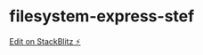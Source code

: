 # filesystem-express-stef

[Edit on StackBlitz ⚡️](https://stackblitz.com/edit/express-simple-izxcvy)